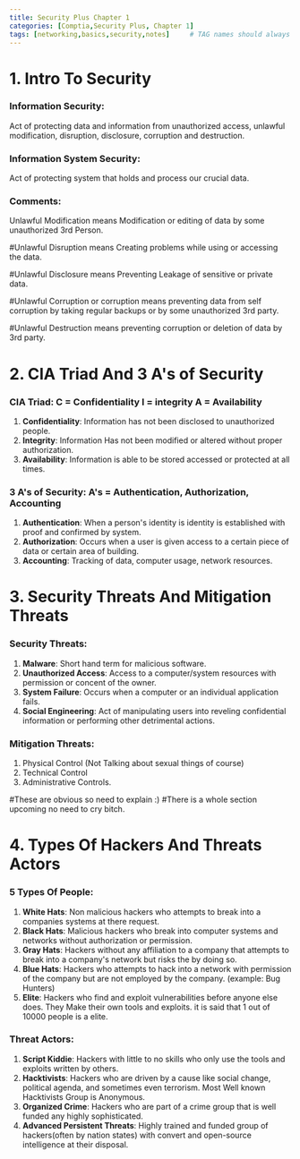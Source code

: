 ```yaml
---
title: Security Plus Chapter 1
categories: [Comptia,Security Plus, Chapter 1]
tags: [networking,basics,security,notes]     # TAG names should always be lowercase
---
```


# 1. Intro To Security
### Information Security:
Act of protecting data and information from unauthorized access, unlawful modification, disruption, disclosure, corruption and destruction.

### 	Information System Security:
Act of protecting system that holds and process our crucial data.

### Comments:
Unlawful Modification means Modification or editing of data by some unauthorized 3rd Person.

#Unlawful Disruption means Creating problems while using or accessing the data.

#Unlawful Disclosure means Preventing Leakage of sensitive or private data.

#Unlawful Corruption or corruption means preventing data from self corruption by taking regular backups or by some unauthorized 3rd party.

#Unlawful Destruction means preventing corruption or deletion of data by 3rd party.

# 2. CIA Triad And 3 A's of Security
	
### CIA Triad: C = Confidentiality I = integrity A = Availability
1. **Confidentiality**: Information has not been disclosed to unauthorized people.
2. **Integrity**: Information Has not been modified or altered without proper authorization.
3. **Availability**: Information is able to be stored accessed or protected at all times.
	
### 3 A's of Security: A's = Authentication, Authorization, Accounting
   1. **Authentication**: When a person's identity is identity is established with proof and confirmed by system.
   2. **Authorization**: Occurs when a user is given access to a certain piece of data or certain area of building.
   3. **Accounting**: Tracking of data, computer usage, network resources.

# 3. Security Threats And Mitigation Threats
	
### Security Threats:
1. **Malware**: Short hand term for malicious software.
2. **Unauthorized Access**: Access to a computer/system resources with permission or concent of the owner.
3. **System Failure**: Occurs when a computer or an individual application fails.
4. **Social Engineering**: Act of manipulating users into reveling confidential information or performing other detrimental actions.
	    
### Mitigation Threats:
1. Physical Control (Not Talking about sexual things of course)
2. Technical Control
3. Administrative Controls.
	
#These are obvious so need to explain :)
#There is a whole section upcoming no need to cry bitch.

	
# 4. Types Of Hackers And Threats Actors
	
### 5 Types Of People: 
1. **White Hats**: Non malicious hackers who attempts to break into a companies systems at there request.
2. **Black Hats**: Malicious hackers who break into computer systems and networks without authorization or permission.
3. **Gray Hats**:  Hackers without any affiliation to a company that attempts to break into a company's network but risks the by doing so.
4. **Blue Hats**:  Hackers who attempts to hack into a network with permission of the company but are not employed by the company. (example: Bug Hunters)
5. **Elite**: Hackers who find and exploit vulnerabilities before anyone else does. They Make their own tools and exploits. it is said that 1 out of 10000 people is a elite.
	
### Threat Actors:
1. **Script Kiddie**:   Hackers with little to no skills who only use the tools and exploits written by others.
2. **Hacktivists**:     Hackers who are driven by a cause like social change, political agenda,
and sometimes even terrorism. Most Well known Hacktivists Group is Anonymous.
3. **Organized Crime**: Hackers who are part of a crime group that is well funded any highly sophisticated.
4. **Advanced Persistent Threats**: Highly trained and funded group of hackers(often by nation states) with convert and open-source intelligence at their disposal.
